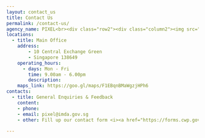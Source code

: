 ```yaml
---
layout: contact_us
title: Contact Us
permalink: /contact-us/
agency_name: PIXEL<br><div class="row2"><div class="column2"><img src="/images/contact-us/pixel-building-photo.jpg"></div></div>
locations:
  - title: Main Office
    address:
        - 10 Central Exchange Green
        - Singapore 138649
    operating_hours:
      - days: Mon - Fri
        time: 9.00am - 6.00pm
        description: 
    maps_link: https://goo.gl/maps/F1EBqnBMaWgzjHPh6
contacts:
  - title: General Enquiries & Feedback
    content:
    - phone: 
    - email: pixel@imda.gov.sg
    - other: Fill up our contact form <i><a href="https://forms.cwp.gov.sg/venuerequest/FormNFJO7" target="_blank">here<a></i>
  
---
```


